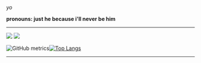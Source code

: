 *yo*

**pronouns: just he because i'll never be him**

---
![](https://thumbs.gfycat.com/LeafyHappyEasternnewt-size_restricted.gif) 
![](https://i.pinimg.com/originals/ce/57/77/ce5777bf7b7bd966ef14f4a0c7e4c845.gif)


![GitHub metrics](https://metrics.lecoq.io/Swag1400)[![Top Langs](https://github-readme-stats.vercel.app/api/top-langs/?username=Swag1400)](https://github.com/anuraghazra/github-readme-stats)

---
